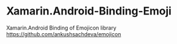 # Xamarin.Android-Binding-Emoji
Xamarin.Android Binding of Emojicon library https://github.com/ankushsachdeva/emojicon
